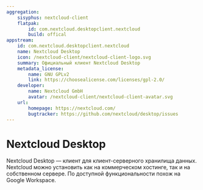```yaml
---
aggregation:
    sisyphus: nextcloud-client
    flatpak:
        id: com.nextcloud.desktopclient.nextcloud
        build: offical
appstream:
    id: com.nextcloud.desktopclient.nextcloud
    name: Nextcloud Desktop
    icon: /nextcloud-client/nextcloud-client-logo.svg
    summary: Официальный клиент Nextcloud Desktop
    metadata_license:
        name: GNU GPLv2
        link: https://choosealicense.com/licenses/gpl-2.0/
    developer:
        name: Nextcloud GmbH
        avatar: /nextcloud-client/nextcloud-client-avatar.svg
    url:
        homepage: https://nextcloud.com/
        bugtracker: https://github.com/nextcloud/desktop/issues
---
```


# Nextcloud Desktop

Nextcloud Desktop — клиент для клиент-серверного хранилища данных. Nextcloud можно установить как на коммерческом хостинге, так и на собственном сервере. По доступной функциональности похож на Google Workspace.

<!--@include: @apps/_parts/install/content-repo.md-->
<!--@include: @apps/_parts/install/content-flatpak.md-->
